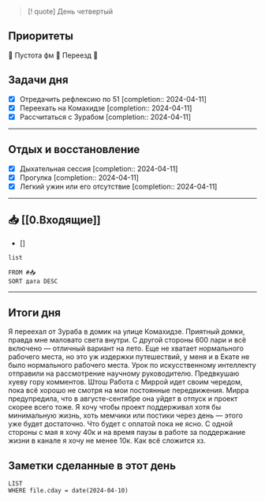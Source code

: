 > [! quote] День четвертый
> 

## Приоритеты
🔴 Пустота фм
🔴 Переезд
🔴

## Задачи дня
- [x] Отредачить рефлексию по 51  [completion:: 2024-04-11]
- [x] Переехать на Комахидзе  [completion:: 2024-04-11]
- [x] Рассчитаться с Зурабом  [completion:: 2024-04-11]

---
## Отдых и восстановление
- [x] Дыхательная сессия  [completion:: 2024-04-11]
- [x] Прогулка  [completion:: 2024-04-11]
- [x] Легкий ужин или его отсутствие  [completion:: 2024-04-11]

---
## 📥 [[0.Входящие]]
- [] 



```dataview
list
	
FROM #📥
SORT дата DESC
```


---
## Итоги дня
Я переехал от Зураба в домик на улице Комахидзе. Приятный домки, правда мне маловато света внутри. С другой стороны 600 лари и всё включено — отличный вариант на лето. Еще не хватает нормального рабочего места, но это уж издержки путешествий, у меня и в Екате не было нормального рабочего места.
Урок по искусственному интеллекту отправили на рассмотрение научному руководителю. Предвкушаю хуеву гору комментов. Штош
Работа с Миррой идет своим чередом, пока всё хорошо не смотря на мои постоянные передвижения. Мирра предупредила, что в августе-сентябре она уйдет в отпуск и проект скорее всего тоже. Я хочу чтобы проект поддерживал хотя бы минимальную жизнь, хоть мемчики или постики через день — этого уже будет достаточно. Что будет с оплатой пока не ясно. С одной стороны с мая я хочу 40к и на время паузы в работе за поддержание жизни в канале я хочу не менее 10к. Как всё сложится хз.




## Заметки сделанные в этот день
```dataview
LIST
WHERE file.cday = date(2024-04-10)
```

